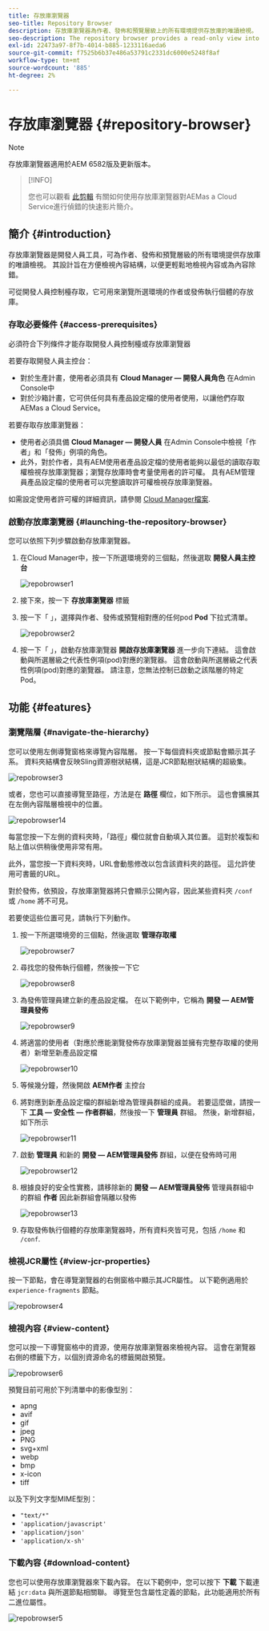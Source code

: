 ```yaml
---
title: 存放庫瀏覽器
seo-title: Repository Browser
description: 存放庫瀏覽器為作者、發佈和預覽層級上的所有環境提供存放庫的唯讀檢視。
seo-description: The repository browser provides a read-only view into the repository for all environments on author, publish, and preview tiers.
exl-id: 22473a97-8f7b-4014-b885-1233116aeda6
source-git-commit: f7525b6b37e486a53791c2331dc6000e5248f8af
workflow-type: tm+mt
source-wordcount: '885'
ht-degree: 2%

---
```


# 存放庫瀏覽器 {#repository-browser}

>[!NOTE]
>
>存放庫瀏覽器適用於AEM 6582版及更新版本。

>[!INFO]
>
>您也可以觀看 [此剪輯](https://experienceleague.adobe.com/docs/experience-manager-learn/cloud-service/debugging/debugging-aem-as-a-cloud-service/repository-browser.html) 有關如何使用存放庫瀏覽器對AEMas a Cloud Service進行偵錯的快速影片簡介。

## 簡介 {#introduction}

存放庫瀏覽器是開發人員工具，可為作者、發佈和預覽層級的所有環境提供存放庫的唯讀檢視。 其設計旨在方便檢視內容結構，以便更輕鬆地檢視內容或為內容除錯。

可從開發人員控制檯存取，它可用來瀏覽所選環境的作者或發佈執行個體的存放庫。

### 存取必要條件 {#access-prerequisites}

必須符合下列條件才能存取開發人員控制檯或存放庫瀏覽器

若要存取開發人員主控台：

* 對於生產計畫，使用者必須具有 **Cloud Manager — 開發人員角色** 在Admin Console中
* 對於沙箱計畫，它可供任何具有產品設定檔的使用者使用，以讓他們存取AEMas a Cloud Service。

若要存取存放庫瀏覽器：

* 使用者必須具備 **Cloud Manager — 開發人員** 在Admin Console中檢視「作者」和「發佈」例項的角色。
* 此外，對於作者，具有AEM使用者產品設定檔的使用者能夠以最低的讀取存取權檢視存放庫瀏覽器；瀏覽存放庫時會考量使用者的許可權。 具有AEM管理員產品設定檔的使用者可以完整讀取許可權檢視存放庫瀏覽器。

如需設定使用者許可權的詳細資訊，請參閱 [Cloud Manager檔案](https://experienceleague.adobe.com/docs/experience-manager-cloud-manager/using/requirements/setting-up-users-and-roles.html).

### 啟動存放庫瀏覽器 {#launching-the-repository-browser}

您可以依照下列步驟啟動存放庫瀏覽器。

1. 在Cloud Manager中，按一下所選環境旁的三個點，然後選取 **開發人員主控台**

   ![repobrowser1](/help/implementing/developing/tools/assets/repobrowser1.png)

1. 接下來，按一下 **存放庫瀏覽器** 標籤
1. 按一下「 」，選擇與作者、發佈或預覽相對應的任何pod **Pod** 下拉式清單。

   ![repobrowser2](/help/implementing/developing/tools/assets/repobrowser2.png)

1. 按一下「 」，啟動存放庫瀏覽器 **開啟存放庫瀏覽器** 進一步向下連結。 這會啟動與所選層級之代表性例項(pod)對應的瀏覽器。 這會啟動與所選層級之代表性例項(pod)對應的瀏覽器。 請注意，您無法控制已啟動之該階層的特定Pod。

## 功能 {#features}

### 瀏覽階層 {#navigate-the-hierarchy}

您可以使用左側導覽窗格來導覽內容階層。 按一下每個資料夾或節點會顯示其子系。 資料夾結構會反映Sling資源樹狀結構，這是JCR節點樹狀結構的超級集。

![repobrowser3](/help/implementing/developing/tools/assets/repobrowser3.png)

或者，您也可以直接導覽至路徑，方法是在 **路徑** 欄位，如下所示。 這也會擴展其在左側內容階層檢視中的位置。

![repobrowser14](/help/implementing/developing/tools/assets/repobrowser14.png)

每當您按一下左側的資料夾時，「路徑」欄位就會自動填入其位置。 這對於複製和貼上值以供稍後使用非常有用。

此外，當您按一下資料夾時，URL會動態修改以包含該資料夾的路徑。 這允許使用可書籤的URL。

對於發佈，依預設，存放庫瀏覽器將只會顯示公開內容，因此某些資料夾 `/conf` 或 `/home` 將不可見。

若要使這些位置可見，請執行下列動作。

1. 按一下所選環境旁的三個點，然後選取 **管理存取權**

   ![repobrowser7](/help/implementing/developing/tools/assets/repobrowser7.png)

1. 尋找您的發佈執行個體，然後按一下它

   ![repobrowser8](/help/implementing/developing/tools/assets/repobrowser8.png)

1. 為發佈管理員建立新的產品設定檔。 在以下範例中，它稱為 **開發 — AEM管理員發佈**

   ![repobrowser9](/help/implementing/developing/tools/assets/repobrowser9.png)

1. 將適當的使用者（對應於應能瀏覽發佈存放庫瀏覽器並擁有完整存取權的使用者）新增至新產品設定檔

   ![repobrowser10](/help/implementing/developing/tools/assets/repobrowser10.png)

1. 等候幾分鐘，然後開啟 **AEM作者** 主控台
1. 將對應到新產品設定檔的群組新增為管理員群組的成員。 若要這麼做，請按一下 **工具 — 安全性 — 作者群組**，然後按一下 **管理員** 群組。 然後，新增群組，如下所示

   ![repobrowser11](/help/implementing/developing/tools/assets/repobrowser11.png)

1. 啟動 **管理員** 和新的 **開發 — AEM管理員發佈** 群組，以便在發佈時可用

   ![repobrowser12](/help/implementing/developing/tools/assets/repobrowser12.png)

1. 根據良好的安全性實務，請移除新的 **開發 — AEM管理員發佈** 管理員群組中的群組 **作者** 因此新群組會隔離以發佈

   ![repobrowser13](/help/implementing/developing/tools/assets/repobrowser13.png)

1. 存取發佈執行個體的存放庫瀏覽器時，所有資料夾皆可見，包括 `/home` 和 `/conf`.

### 檢視JCR屬性 {#view-jcr-properties}

按一下節點，會在導覽瀏覽器的右側窗格中顯示其JCR屬性。 以下範例適用於 `experience-fragments` 節點。

![repobrowser4](/help/implementing/developing/tools/assets/repobrowser41.png)

### 檢視內容 {#view-content}

您可以按一下導覽窗格中的資源，使用存放庫瀏覽器來檢視內容。 這會在瀏覽器右側的標籤下方，以個別資源命名的標籤開啟預覽。

![repobrowser6](/help/implementing/developing/tools/assets/repobrowser61.png)

預覽目前可用於下列清單中的影像型別：

* apng
* avif
* gif
* jpeg
* PNG
* svg+xml
* webp
* bmp
* x-icon
* tiff

以及下列文字型MIME型別：

* `"text/*"`
* `'application/javascript'`
* `'application/json'`
* `'application/x-sh'`

### 下載內容 {#download-content}

您也可以使用存放庫瀏覽器來下載內容。 在以下範例中，您可以按下 **下載** 下載連結 `jcr:data` 與所選節點相關聯。 導覽至包含屬性定義的節點，此功能適用於所有二進位屬性。

![repobrowser5](/help/implementing/developing/tools/assets/repobrowser52.png)
